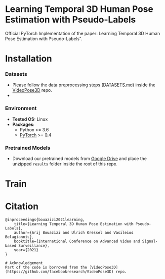 # Learning Temporal 3D Human Pose Estimation with Pseudo-Labels


Official PyTorch Implementation of the paper: Learning Temporal 3D Human Pose Estimation with Pseudo-Labels".


# Installation 
### Datasets
* Please follow the data preprocessing steps ([DATASETS.md](https://github.com/facebookresearch/VideoPose3D/blob/master/DATASETS.md)) inside the [VideoPose3D](https://github.com/facebookresearch/VideoPose3D) repo.
* 
### Environment
* **Tested OS:** Linux
* **Packages:**
    * Python >= 3.6
    * [PyTorch](https://pytorch.org) >= 0.4


### Pretrained Models
* Download our pretrained models from [Google Drive](https://drive.google.com/file/d/1k5uDeUXrvtwZPN-lJNPSO8tPvHH6Gj55/view?usp=sharing) and place the unzipped ``results`` folder inside the root of this repo.

# Train



# Citation

```
@inproceedings{bouazizi2021learning,
    title={Learning Temporal 3D Human Pose Estimation with Pseudo-Labels},
    author={Arij Bouazizi and Ulrich Kressel and Vasileios Belagiannis},
    booktitle={International Conference on Advanced Video and Signal-based Surveillance},
    year={2021}
}

# Acknowledgement
Part of the code is borrowed from the [VideoPose3D](https://github.com/facebookresearch/VideoPose3D) repo.


```
